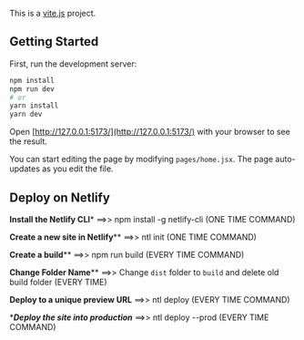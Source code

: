 This is a [vite.js](https://vitejs.dev/) project.

## Getting Started

First, run the development server:

```bash
npm install
npm run dev
# or
yarn install
yarn dev
```

Open [http://127.0.0.1:5173/](http://127.0.0.1:5173/) with your browser to see the result.

You can start editing the page by modifying `pages/home.jsx`. The page auto-updates as you edit the file.


## Deploy on Netlify

****Install the Netlify CLI*****
 ==>> npm install -g netlify-cli (ONE TIME COMMAND)

****Create a new site in Netlify******
 ==>>  ntl init (ONE TIME COMMAND)

****Create a build******
==>> npm run build (EVERY TIME COMMAND)

****Change Folder Name******
==>> Change `dist` folder to `build` and delete old build folder (EVERY TIME)

****Deploy to a unique preview URL****
==>> ntl deploy (EVERY TIME COMMAND)

****Deploy the site into production***
==>> ntl deploy --prod (EVERY TIME COMMAND)



